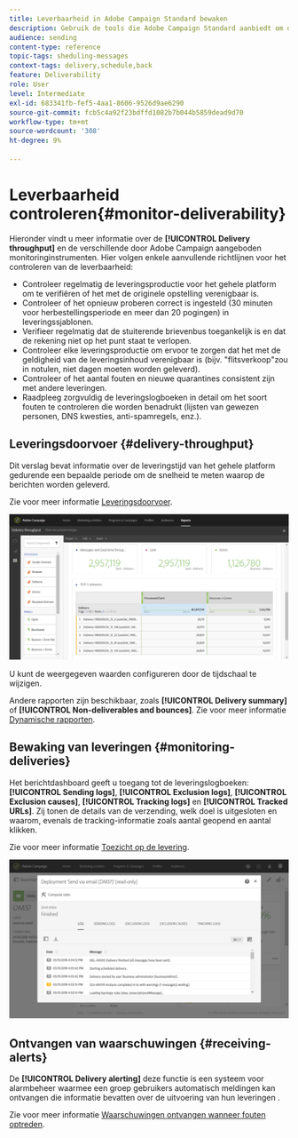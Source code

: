 ```yaml
---
title: Leverbaarheid in Adobe Campaign Standard bewaken
description: Gebruik de tools die Adobe Campaign Standard aanbiedt om de prestaties van uw platform te controleren.
audience: sending
content-type: reference
topic-tags: sheduling-messages
context-tags: delivery,schedule,back
feature: Deliverability
role: User
level: Intermediate
exl-id: 683341fb-fef5-4aa1-8606-9526d9ae6290
source-git-commit: fcb5c4a92f23bdffd1082b7b044b5859dead9d70
workflow-type: tm+mt
source-wordcount: '308'
ht-degree: 9%

---
```


# Leverbaarheid controleren{#monitor-deliverability}

Hieronder vindt u meer informatie over de **[!UICONTROL Delivery throughput]** en de verschillende door Adobe Campaign aangeboden monitoringinstrumenten. Hier volgen enkele aanvullende richtlijnen voor het controleren van de leverbaarheid:
* Controleer regelmatig de leveringsproductie voor het gehele platform om te verifiëren of het met de originele opstelling verenigbaar is.
* Controleer of het opnieuw proberen correct is ingesteld (30 minuten voor herbestellingsperiode en meer dan 20 pogingen) in leveringssjablonen.
* Verifieer regelmatig dat de stuiterende brievenbus toegankelijk is en dat de rekening niet op het punt staat te verlopen.
* Controleer elke leveringsproductie om ervoor te zorgen dat het met de geldigheid van de leveringsinhoud verenigbaar is (bijv. &quot;flitsverkoop&quot;zou in notulen, niet dagen moeten worden geleverd).
* Controleer of het aantal fouten en nieuwe quarantines consistent zijn met andere leveringen.
* Raadpleeg zorgvuldig de leveringslogboeken in detail om het soort fouten te controleren die worden benadrukt (lijsten van gewezen personen, DNS kwesties, anti-spamregels, enz.).

## Leveringsdoorvoer {#delivery-throughput}

Dit verslag bevat informatie over de leveringstijd van het gehele platform gedurende een bepaalde periode om de snelheid te meten waarop de berichten worden geleverd.

Zie voor meer informatie [Leveringsdoorvoer](../../reporting/using/delivery-throughput.md).

![](assets/delivery_reports_1.png)

U kunt de weergegeven waarden configureren door de tijdschaal te wijzigen.

Andere rapporten zijn beschikbaar, zoals **[!UICONTROL Delivery summary]** of **[!UICONTROL Non-deliverables and bounces]**. Zie voor meer informatie [Dynamische rapporten](../../reporting/using/about-dynamic-reports.md).

## Bewaking van leveringen {#monitoring-deliveries}

Het berichtdashboard geeft u toegang tot de leveringslogboeken: **[!UICONTROL Sending logs]**, **[!UICONTROL Exclusion logs]**, **[!UICONTROL Exclusion causes]**, **[!UICONTROL Tracking logs]** en **[!UICONTROL Tracked URLs]**. Zij tonen de details van de verzending, welk doel is uitgesloten en waarom, evenals de tracking-informatie zoals aantal geopend en aantal klikken.

Zie voor meer informatie [Toezicht op de levering](../../sending/using/monitoring-a-delivery.md).

![](assets/sending_delivery1.png)

## Ontvangen van waarschuwingen {#receiving-alerts}

De **[!UICONTROL Delivery alerting]** deze functie is een systeem voor alarmbeheer waarmee een groep gebruikers automatisch meldingen kan ontvangen die informatie bevatten over de uitvoering van hun leveringen .

Zie voor meer informatie [Waarschuwingen ontvangen wanneer fouten optreden](../../sending/using/receiving-alerts-when-failures-happen.md).

<!--## External tools (#external-tools)

### Signal Spam {#signal-spam}

Signal Spam is a French service which offers anonymized feedback loop reporting for French ISPs (Orange, SFR).

This service allows you to follow the reputation of the French ISPs and track customers' activity evolution.

Signal Spam also provides direct complaints that end users log through a dedicated interface. Those complaints are then quarantined from the email address database.

### 250ok {#solution-250ok}

250ok is a monitoring solution which provides IP and domain denylists, as well as reputation indicators.

The information provided is real-time, which allows for a pro-active assistance. 250ok a complementary solution to the Adobe deliverability internal tools.-->
